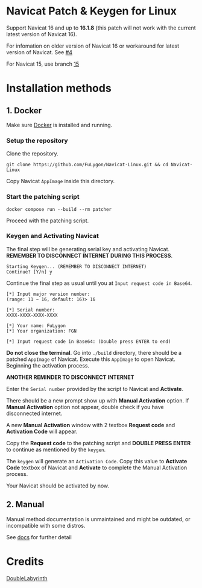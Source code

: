 # Navicat Patch & Keygen for Linux

Support Navicat 16 and up to **16.1.8** (this patch will not work with the current latest version of Navicat 16).

For infomation on older version of Navicat 16 or workaround for latest version of Navicat. See [#4](https://github.com/FuLygon/Navicat-Linux/issues/4)

For Navicat 15, use branch [15](https://github.com/FuLygon/Navicat-Linux/tree/15)

# Installation methods

## 1. Docker

Make sure [Docker](https://docs.docker.com/engine/install) is installed and running.

### Setup the repository

Clone the repository.

```shell
git clone https://github.com/FuLygon/Navicat-Linux.git && cd Navicat-Linux
```

Copy Navicat `AppImage` inside this directory.

### Start the patching script

```shell
docker compose run --build --rm patcher
```

Proceed with the patching script.

### Keygen and Activating Navicat

The final step will be generating serial key and activating Navicat. **REMEMBER TO DISCONNECT INTERNET DURING THIS PROCESS**.

```shell
Starting Keygen... (REMEMBER TO DISCONNECT INTERNET)
Continue? [Y/n] y
```

Continue the final step as usual until you at `Input request code in Base64`.

```shell
[*] Input major version number:
(range: 11 ~ 16, default: 16)> 16

[*] Serial number:
XXXX-XXXX-XXXX-XXXX

[*] Your name: FuLygon
[*] Your organization: FGN

[*] Input request code in Base64: (Double press ENTER to end)
```

**Do not close the terminal**. Go into `./build` directory, there should be a patched `AppImage` of Navicat. Execute this `AppImage` to open Navicat. Beginning the activation process.

**ANOTHER REMINDER TO DISCONNECT INTERNET**

Enter the `Serial number` provided by the script to Navicat and **Activate**.

There should be a new prompt show up with **Manual Activation** option. If **Manual Activation** option not appear, double check if you have disconnected internet.

A new **Manual Activation** window with 2 textbox **Request code** and **Activation Code** will appear.

Copy the **Request code** to the patching script and **DOUBLE PRESS ENTER** to continue as mentioned by the `keygen`.

The `keygen` will generate an `Activation Code`. Copy this value to **Activate Code** textbox of Navicat and **Activate** to complete the Manual Activation process.

Your Navicat should be activated by now.

## 2. Manual

Manual method documentation is unmaintained and might be outdated, or incompatible with some distros.

See [docs](https://github.com/FuLygon/Navicat-Linux/tree/master/doc) for further detail

# Credits

[DoubleLabyrinth](https://github.com/DoubleLabyrinth)
